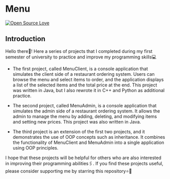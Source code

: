 # Menu

[![Open Source Love](https://badges.frapsoft.com/os/v1/open-source.svg?v=102)](https://github.com/ellerbrock/open-source-badge/)

## Introduction

Hello there👋! Here a series of projects that I completed during my first semester of university to practice and improve my programming skills💻

- The first project, called MenuClient, is a console application that simulates the client side of a restaurant ordering system. Users can browse the menu and select items to order, and the application displays a list of the selected items and the total price at the end. This project was written in Java, but I also rewrote it in C++ and Python as additional practice.

- The second project, called MenuAdmin, is a console application that simulates the admin side of a restaurant ordering system. It allows the admin to manage the menu by adding, deleting, and modifying items and setting new prices. This project was also written in Java.

- The third project is an extension of the first two projects, and it demonstrates the use of OOP concepts such as inheritance. It combines the functionality of MenuClient and MenuAdmin into a single application using OOP principles.

I hope that these projects will be helpful for others who are also interested in improving their programming abilities🖇. If you find these projects useful, please consider supporting me by starring this repository⭐️🤗
